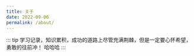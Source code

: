 ```yaml
---
title: 关于
date: 2022-09-06
permalink: /about/
---
```


::: tip
学习记录，知识累积，成功的道路上尽管充满荆棘，但是一定要心怀希望，勇敢的往前冲！ 哈哈哈
:::

